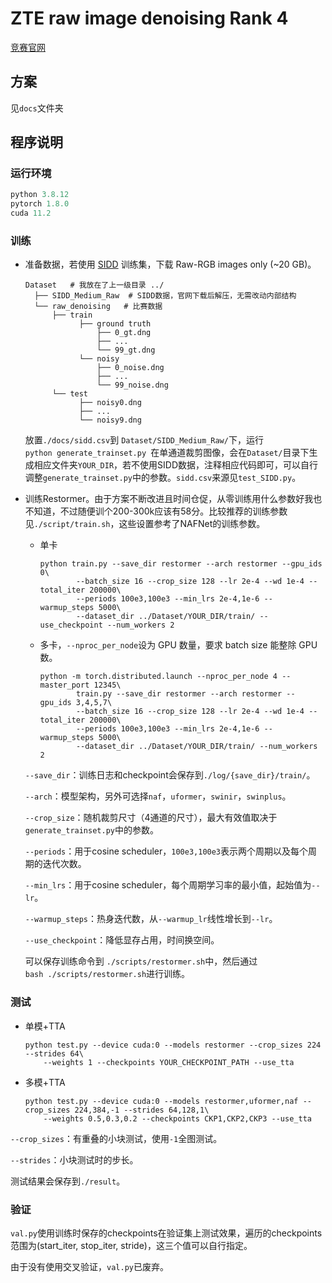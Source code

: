 # ZTE raw image denoising Rank 4

[竞赛官网](https://zte.hina.com/zte/denoise)

## 方案
见`docs`文件夹

## 程序说明

### 运行环境

```python
python 3.8.12
pytorch 1.8.0
cuda 11.2
```

### 训练

- 准备数据，若使用 [SIDD](https://www.eecs.yorku.ca/~kamel/sidd/dataset.php) 训练集，下载 Raw-RGB images only (~20 GB)。
  
  ```
  Dataset   # 我放在了上一级目录 ../
    ├── SIDD_Medium_Raw  # SIDD数据，官网下载后解压，无需改动内部结构
    └── raw_denoising   # 比赛数据
        ├── train
              ├── ground truth
                  ├── 0_gt.dng
                  ├── ...
                  └── 99_gt.dng
              └── noisy
                  ├── 0_noise.dng
                  ├── ...
                  └── 99_noise.dng
        └── test
              ├── noisy0.dng
              ├── ...
              └── noisy9.dng
  ```
  
  放置`./docs/sidd.csv`到 `Dataset/SIDD_Medium_Raw/`下，运行`python generate_trainset.py `在单通道裁剪图像，会在`Dataset/`目录下生成相应文件夹`YOUR_DIR`，若不使用SIDD数据，注释相应代码即可，可以自行调整`generate_trainset.py`中的参数。`sidd.csv`来源见`test_SIDD.py`。

- 训练Restormer。由于方案不断改进且时间仓促，从零训练用什么参数好我也不知道，不过随便训个200-300k应该有58分。比较推荐的训练参数见`./script/train.sh`，这些设置参考了NAFNet的训练参数。
  
  - 单卡
    
    ```
    python train.py --save_dir restormer --arch restormer --gpu_ids 0\
            --batch_size 16 --crop_size 128 --lr 2e-4 --wd 1e-4 --total_iter 200000\
            --periods 100e3,100e3 --min_lrs 2e-4,1e-6 --warmup_steps 5000\
            --dataset_dir ../Dataset/YOUR_DIR/train/ --use_checkpoint --num_workers 2
    ```
  
  - 多卡，`--nproc_per_node`设为 GPU 数量，要求 batch size 能整除 GPU 数。
    
    ```
    python -m torch.distributed.launch --nproc_per_node 4 --master_port 12345\
            train.py --save_dir restormer --arch restormer --gpu_ids 3,4,5,7\
            --batch_size 16 --crop_size 128 --lr 2e-4 --wd 1e-4 --total_iter 200000\
            --periods 100e3,100e3 --min_lrs 2e-4,1e-6 --warmup_steps 5000\
            --dataset_dir ../Dataset/YOUR_DIR/train/ --num_workers 2
    ```
  
  `--save_dir`：训练日志和checkpoint会保存到`./log/{save_dir}/train/`。
  
  `--arch`：模型架构，另外可选择`naf`，`uformer`，`swinir`，`swinplus`。
  
  `--crop_size`：随机裁剪尺寸（4通道的尺寸），最大有效值取决于`generate_trainset.py`中的参数。
  
  `--periods`：用于cosine scheduler，`100e3,100e3`表示两个周期以及每个周期的迭代次数。
  
  `--min_lrs`：用于cosine scheduler，每个周期学习率的最小值，起始值为`--lr`。
  
  `--warmup_steps`：热身迭代数，从`--warmup_lr`线性增长到`--lr`。
  
  `--use_checkpoint`：降低显存占用，时间换空间。
  
  可以保存训练命令到 `./scripts/restormer.sh`中，然后通过`bash ./scripts/restormer.sh`进行训练。 

### 测试

- 单模+TTA
  
  ```
  python test.py --device cuda:0 --models restormer --crop_sizes 224 --strides 64\
      --weights 1 --checkpoints YOUR_CHECKPOINT_PATH --use_tta
  ```

- 多模+TTA
  
  ```
  python test.py --device cuda:0 --models restormer,uformer,naf --crop_sizes 224,384,-1 --strides 64,128,1\
      --weights 0.5,0.3,0.2 --checkpoints CKP1,CKP2,CKP3 --use_tta
  ```

`--crop_sizes`：有重叠的小块测试，使用`-1`全图测试。

`--strides`：小块测试时的步长。

测试结果会保存到`./result`。

### 验证
`val.py`使用训练时保存的checkpoints在验证集上测试效果，遍历的checkpoints范围为(start_iter, stop_iter, stride)，这三个值可以自行指定。

由于没有使用交叉验证，`val.py`已废弃。
